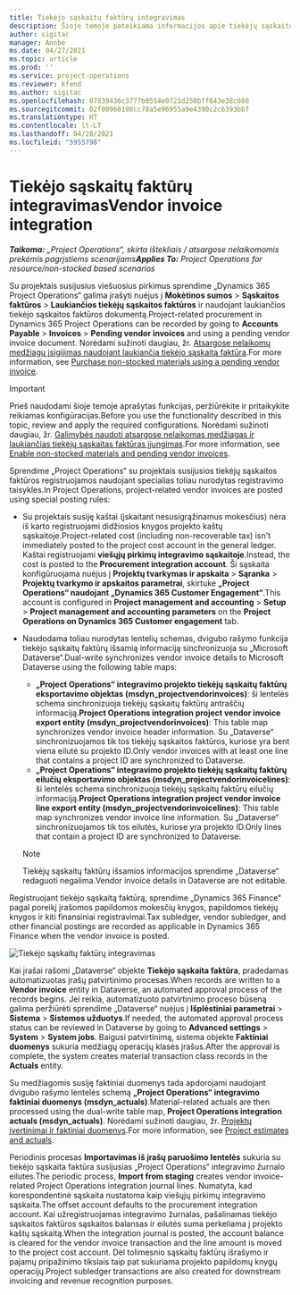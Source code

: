 ```yaml
---
title: Tiekėjo sąskaitų faktūrų integravimas
description: Šioje temoje pateikiama informacijos apie tiekėjų sąskaitų faktūrų integravimą naudojant „Project Operations“.
author: sigitac
manager: Annbe
ms.date: 04/27/2021
ms.topic: article
ms.prod: ''
ms.service: project-operations
ms.reviewer: kfend
ms.author: sigitac
ms.openlocfilehash: 07839436c3777b0554e0721d250bff643e38c088
ms.sourcegitcommit: 02f00960198cc78a5e96955a9e4390c2c6393bbf
ms.translationtype: HT
ms.contentlocale: lt-LT
ms.lasthandoff: 04/28/2021
ms.locfileid: "5955798"
---
```

# <a name="vendor-invoice-integration"></a><span data-ttu-id="51e96-103">Tiekėjo sąskaitų faktūrų integravimas</span><span class="sxs-lookup"><span data-stu-id="51e96-103">Vendor invoice integration</span></span>

<span data-ttu-id="51e96-104">_**Taikoma:** „Project Operations“, skirta ištekliais / atsargose nelaikomomis prekėmis pagrįstiems scenarijams_</span><span class="sxs-lookup"><span data-stu-id="51e96-104">_**Applies To:** Project Operations for resource/non-stocked based scenarios_</span></span>

<span data-ttu-id="51e96-105">Su projektais susijusius viešuosius pirkimus sprendime „Dynamics 365 Project Operations“ galima įrašyti nuėjus į **Mokėtinos sumos** > **Sąskaitos faktūros** > **Laukiančios tiekėjų sąskaitos faktūros** ir naudojant laukiančios tiekėjo sąskaitos faktūros dokumentą.</span><span class="sxs-lookup"><span data-stu-id="51e96-105">Project-related procurement in Dynamics 365 Project Operations can be recorded by going to **Accounts Payable** > **Invoices** > **Pending vendor invoices** and using a pending vendor invoice document.</span></span> <span data-ttu-id="51e96-106">Norėdami sužinoti daugiau, žr. [Atsargose nelaikomų medžiagų įsigijimas naudojant laukiančią tiekėjo sąskaitą faktūrą](../procurement/pending-vendor-invoices.md).</span><span class="sxs-lookup"><span data-stu-id="51e96-106">For more information, see [Purchase non-stocked materials using a pending vendor invoice](../procurement/pending-vendor-invoices.md).</span></span>

> [!IMPORTANT]
> <span data-ttu-id="51e96-107">Prieš naudodami šioje temoje aprašytas funkcijas, peržiūrėkite ir pritaikykite reikiamas konfigūracijas.</span><span class="sxs-lookup"><span data-stu-id="51e96-107">Before you use the functionality described in this topic, review and apply the required configurations.</span></span> <span data-ttu-id="51e96-108">Norėdami sužinoti daugiau, žr. [Galimybės naudoti atsargose nelaikomas medžiagas ir laukiančias tiekėjų sąskaitas faktūras įjungimas](../procurement/configure-materials-nonstocked.md).</span><span class="sxs-lookup"><span data-stu-id="51e96-108">For more information, see [Enable non-stocked materials and pending vendor invoices](../procurement/configure-materials-nonstocked.md).</span></span>

<span data-ttu-id="51e96-109">Sprendime „Project Operations“ su projektais susijusios tiekėjų sąskaitos faktūros registruojamos naudojant specialias toliau nurodytas registravimo taisykles.</span><span class="sxs-lookup"><span data-stu-id="51e96-109">In Project Operations, project-related vendor invoices are posted using special posting rules:</span></span>

- <span data-ttu-id="51e96-110">Su projektais susiję kaštai (įskaitant nesusigrąžinamus mokesčius) nėra iš karto registruojami didžiosios knygos projekto kaštų sąskaitoje.</span><span class="sxs-lookup"><span data-stu-id="51e96-110">Project-related cost (including non-recoverable tax) isn't immediately posted to the project cost account in the general ledger.</span></span> <span data-ttu-id="51e96-111">Kaštai registruojami **viešųjų pirkimų integravimo sąskaitoje**.</span><span class="sxs-lookup"><span data-stu-id="51e96-111">Instead, the cost is posted to the **Procurement integration account**.</span></span> <span data-ttu-id="51e96-112">Ši sąskaita konfigūruojama nuėjus į **Projektų tvarkymas ir apskaita** > **Sąranka** > **Projektų tvarkymo ir apskaitos parametrai**, skirtuke **„Project Operations“ naudojant „Dynamics 365 Customer Engagement“**.</span><span class="sxs-lookup"><span data-stu-id="51e96-112">This account is configured in **Project management and accounting** > **Setup** > **Project management and accounting parameters** on the **Project Operations on Dynamics 365 Customer engagement** tab.</span></span>
- <span data-ttu-id="51e96-113">Naudodama toliau nurodytas lentelių schemas, dvigubo rašymo funkcija tiekėjo sąskaitų faktūrų išsamią informaciją sinchronizuoja su „Microsoft Dataverse“.</span><span class="sxs-lookup"><span data-stu-id="51e96-113">Dual-write synchronizes vendor invoice details to Microsoft Dataverse using the following table maps:</span></span>

     - <span data-ttu-id="51e96-114">**„Project Operations“ integravimo projekto tiekėjų sąskaitų faktūrų eksportavimo objektas (msdyn_projectvendorinvoices)**: ši lentelės schema sinchronizuoja tiekėjų sąskaitų faktūrų antraščių informaciją.</span><span class="sxs-lookup"><span data-stu-id="51e96-114">**Project Operations integration project vendor invoice export entity (msdyn_projectvendorinvoices)**: This table map synchronizes vendor invoice header information.</span></span> <span data-ttu-id="51e96-115">Su „Dataverse“ sinchronizuojamos tik tos tiekėjų sąskaitos faktūros, kuriose yra bent viena eilutė su projekto ID.</span><span class="sxs-lookup"><span data-stu-id="51e96-115">Only vendor invoices with at least one line that contains a project ID are synchronized to Dataverse.</span></span>
     - <span data-ttu-id="51e96-116">**„Project Operations“ integravimo projekto tiekėjų sąskaitų faktūrų eilučių eksportavimo objektas (msdyn_projectvendorinvoicelines)**: ši lentelės schema sinchronizuoja tiekėjų sąskaitų faktūrų eilučių informaciją.</span><span class="sxs-lookup"><span data-stu-id="51e96-116">**Project Operations integration project vendor invoice line export entity (msdyn_projectvendorinvoicelines)**: This table map synchronizes vendor invoice line information.</span></span> <span data-ttu-id="51e96-117">Su „Dataverse“ sinchronizuojamos tik tos eilutės, kuriose yra projekto ID.</span><span class="sxs-lookup"><span data-stu-id="51e96-117">Only lines that contain a project ID are synchronized to Dataverse.</span></span>

     > [!NOTE]
     > <span data-ttu-id="51e96-118">Tiekėjų sąskaitų faktūrų išsamios informacijos sprendime „Dataverse“ redaguoti negalima.</span><span class="sxs-lookup"><span data-stu-id="51e96-118">Vendor invoice details in Dataverse are not editable.</span></span>

<span data-ttu-id="51e96-119">Registruojant tiekėjo sąskaitą faktūrą, sprendime „Dynamics 365 Finance“ pagal poreikį įrašomos papildomos mokesčių knygos, papildomos tiekėjų knygos ir kiti finansiniai registravimai.</span><span class="sxs-lookup"><span data-stu-id="51e96-119">Tax subledger, vendor subledger, and other financial postings are recorded as applicable in Dynamics 365 Finance when the vendor invoice is posted.</span></span>

![Tiekėjo sąskaitų faktūrų integravimas](media/DW7VendorInvoice.png)

<span data-ttu-id="51e96-121">Kai įrašai rašomi „Dataverse“ objekte **Tiekėjo sąskaita faktūra**, pradedamas automatizuotas įrašų patvirtinimo procesas.</span><span class="sxs-lookup"><span data-stu-id="51e96-121">When records are written to a **Vendor invoice** entity in Dataverse, an automated approval process of the records begins.</span></span> <span data-ttu-id="51e96-122">Jei reikia, automatizuoto patvirtinimo proceso būseną galima peržiūrėti sprendime „Dataverse“ nuėjus į **Išplėstiniai parametrai** > **Sistema** > **Sistemos užduotys**.</span><span class="sxs-lookup"><span data-stu-id="51e96-122">If needed, the automated approval process status can be reviewed in Dataverse by going to **Advanced settings** > **System** > **System jobs**.</span></span> <span data-ttu-id="51e96-123">Baigusi patvirtinimą, sistema objekte **Faktiniai duomenys** sukuria medžiagų operacijų klasės įrašus.</span><span class="sxs-lookup"><span data-stu-id="51e96-123">After the approval is complete, the system creates material transaction class records in the **Actuals** entity.</span></span>

<span data-ttu-id="51e96-124">Su medžiagomis susiję faktiniai duomenys tada apdorojami naudojant dvigubo rašymo lentelės schemą **„Project Operations“ integravimo faktiniai duomenys (msdyn_actuals)**.</span><span class="sxs-lookup"><span data-stu-id="51e96-124">Material-related actuals are then processed using the dual-write table map, **Project Operations integration actuals (msdyn_actuals)**.</span></span> <span data-ttu-id="51e96-125">Norėdami sužinoti daugiau, žr. [Projektų įvertinimai ir faktiniai duomenys](resource-dual-write-estimates-actuals.md).</span><span class="sxs-lookup"><span data-stu-id="51e96-125">For more information, see [Project estimates and actuals](resource-dual-write-estimates-actuals.md).</span></span>

<span data-ttu-id="51e96-126">Periodinis procesas **Importavimas iš įrašų paruošimo lentelės** sukuria su tiekėjo sąskaita faktūra susijusias „Project Operations“ integravimo žurnalo eilutes.</span><span class="sxs-lookup"><span data-stu-id="51e96-126">The periodic process, **Import from staging** creates vendor invoice-related Project Operations integration journal lines.</span></span> <span data-ttu-id="51e96-127">Numatyta, kad korespondentinė sąskaita nustatoma kaip viešųjų pirkimų integravimo sąskaita.</span><span class="sxs-lookup"><span data-stu-id="51e96-127">The offset account defaults to the procurement integration account.</span></span> <span data-ttu-id="51e96-128">Kai užregistruojamas integravimo žurnalas, pašalinamas tiekėjo sąskaitos faktūros sąskaitos balansas ir eilutės suma perkeliama į projekto kaštų sąskaitą.</span><span class="sxs-lookup"><span data-stu-id="51e96-128">When the integration journal is posted, the account balance is cleared for the vendor invoice transaction and the line amount is moved to the project cost account.</span></span> <span data-ttu-id="51e96-129">Dėl tolimesnio sąskaitų faktūrų išrašymo ir pajamų pripažinimo tikslais taip pat sukuriama projekto papildomų knygų operacijų.</span><span class="sxs-lookup"><span data-stu-id="51e96-129">Project subledger transactions are also created for downstream invoicing and revenue recognition purposes.</span></span>
